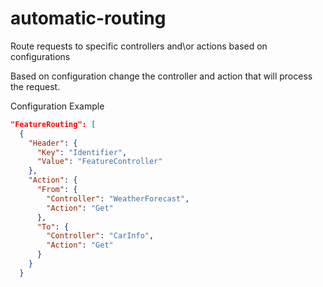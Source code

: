 # automatic-routing
Route requests to specific controllers and\or actions based on configurations

Based on configuration change the controller and action that will process the request.

Configuration Example
```JSON
"FeatureRouting": [
  {
    "Header": {
      "Key": "Identifier",
      "Value": "FeatureController"
    },
    "Action": {
      "From": {
        "Controller": "WeatherForecast",
        "Action": "Get"
      },
      "To": {
        "Controller": "CarInfo",
        "Action": "Get"
      }
    }
  }
```
  
